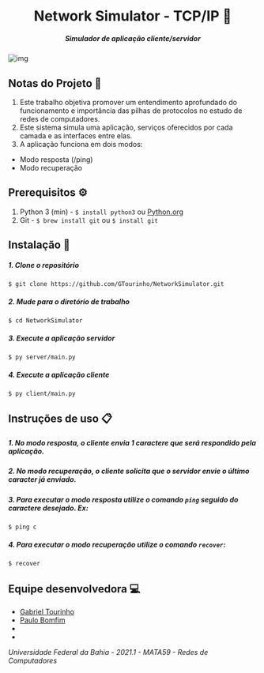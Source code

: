 # <div align="center">Network Simulator - TCP/IP 📡</div>

##### <div align="center">Simulador de aplicação cliente/servidor </div>

![img](https://i.imgur.com/ztBB344.png)

## Notas do Projeto 📜

1. Este trabalho objetiva promover um entendimento aprofundado do funcionamento e importância das pilhas de protocolos no estudo de redes de computadores.
2. Este sistema simula uma aplicação, serviços oferecidos por cada camada e as interfaces entre elas.
3. A aplicação funciona em dois modos:
- Modo resposta (/ping)
- Modo recuperação

## Prerequisitos ⚙️

1. Python 3 (min) - ```$ install python3``` ou [Python.org](https://www.python.org/downloads/)
2. Git - ```$ brew install git``` ou ```$ install git```


## Instalação 📌


##### 1. Clone o repositório

```$ git clone https://github.com/GTourinho/NetworkSimulator.git  ```

##### 2. Mude para o diretório de trabalho

```$ cd NetworkSimulator ```

##### 3. Execute a aplicação servidor

```$ py server/main.py  ```

##### 4. Execute a aplicação cliente

```$ py client/main.py  ```


## Instruções de uso 📋


##### 1. No modo resposta, o cliente envia 1 caractere que será respondido pela aplicação.
##### 2.  No modo recuperação, o cliente solicita que o servidor envie o último caracter já enviado.
##### 3. Para executar o modo resposta utilize o comando ```ping``` seguido do caractere desejado. Ex:

```$ ping c```

##### 4. Para executar o modo recuperação utilize o comando ```recover```:

```$ recover ```

## Equipe desenvolvedora 💻

- [Gabriel Tourinho](https://github.com/GTourinho/)
- [Paulo Bomfim](https://github.com/phbomfim/)
- []()
- []()

*Universidade Federal da Bahia - 2021.1 - MATA59 - Redes de Computadores*
